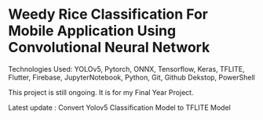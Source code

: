 # Weedy Rice Classification For Mobile Application Using Convolutional Neural Network

Technologies Used: YOLOv5, Pytorch, ONNX, Tensorflow, Keras, TFLITE, Flutter, Firebase, JupyterNotebook, Python, Git, Github Dekstop, PowerShell

This project is still ongoing. It is for my Final Year Project.

Latest update : Convert Yolov5 Classification Model to TFLITE Model
